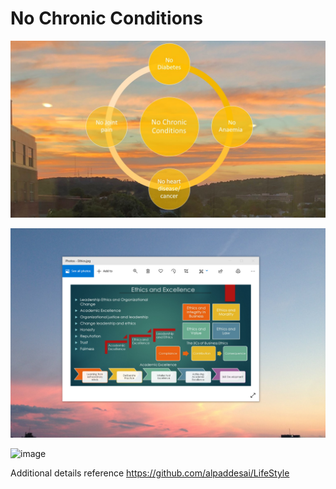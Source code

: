 # No Chronic Conditions

![image](NoChronicConditions.jpg)

![image](EthicsandExcellence.png)

![image](USCopyrightCertificate)

Additional details reference https://github.com/alpaddesai/LifeStyle
